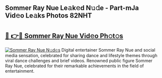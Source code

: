## Sommer Ray Nue Le𝚊k𝚎d N𝚞𝚍e - Part-mJa Vid𝚎o Le𝚊ks Photos 82NHT

# <h2><a href="http://fb97i5.evod.top/?m=Sommer+Ray+Nue">🔗 👉🔴 Sommer Ray Nue Vid𝚎o Ph𝚘t𝚘s</a></h2>

[![Sommer Ray Nue N𝚞d𝚎s](https://i.imgur.com/8V9OHl7.gif)](http://fb97i5.evod.top/?m=Sommer+Ray+Nue)
Digital entertainer Sommer Ray Nue and social media sensation, celebrated for sharing dance and lifestyle themes through viral dance challenges and brief videos. Renowned public figure Sommer Ray Nue, celebrated for their remarkable achievements in the field of entertainment. 
